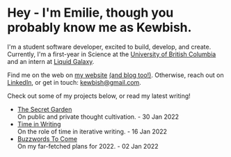 # Hey - I'm Emilie, though you probably know me as Kewbish. 
I'm a student software developer, excited to build, develop, and create. Currently, I'm a first-year in Science at the [University of British Columbia](https://ubc.ca) and an intern at [Liquid Galaxy](https://liquidgalaxy.eu).

Find me on the web on [my website](https://kewbi.sh/) [(and blog too!)](https://kewbi.sh/blog/). Otherwise, reach out on [LinkedIn](https://www.linkedin.com/in/emilie-ma-kewbish/), or get in touch: [kewbish@gmail.com](mailto:kewbish@gmail.com).   

Check out some of my projects below, or read my latest writing!

<!--bp-->
- [The Secret Garden](https://kewbi.sh/blog/posts/220130/)  
On public and private thought cultivation. - 30 Jan 2022
- [Time in Writing](https://kewbi.sh/blog/posts/220116/)  
On the role of time in iterative writing. - 16 Jan 2022
- [Buzzwords To Come](https://kewbi.sh/blog/posts/220102/)  
On my far-fetched plans for 2022. - 02 Jan 2022
